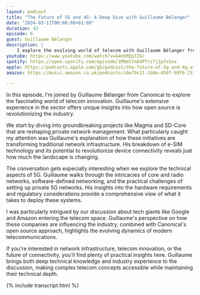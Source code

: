```yaml
---
layout: podcast
title: "The Future of 5G and 4G: A Deep Dive with Guillaume Bélanger"
date: "2024-03-11T00:00:00+01:00"
duration: 42
episode: 6
guest: Guillaume Bélanger
description: |
    I explore the evolving world of telecom with Guillaume Bélanger from Canonical, diving into how open source is transforming the industry. From e-SIMs to private 5G networks, we unpack the technologies that are reshaping our connected future.
youtube: https://www.youtube.com/watch?v=G4nEREpTZGc
spotify: https://open.spotify.com/episode/1M9mlYn84Pfrz7j1pfxSsx
apple: https://podcasts.apple.com/gb/podcast/the-future-of-5g-and-4g-a-deep-dive-with-guillaume-belanger/id1722663295?i=1000648700108
amazon: https://music.amazon.co.uk/podcasts/c8e79c21-2dde-4597-b9fb-257ecbc2bf29/episodes/96fec8f6-802a-45ef-9760-2c11c1e0556e/nerding-out-with-viktor-the-future-of-5g-and-4g-a-deep-dive-with-guillaume-belanger

---
```


In this episode, I'm joined by Guillaume Bélanger from Canonical to explore the fascinating world of telecom innovation. Guillaume's extensive experience in the sector offers unique insights into how open source is revolutionizing the industry.

We start by diving into groundbreaking projects like Magma and SD-Core that are reshaping private network management. What particularly caught my attention was Guillaume's explanation of how these initiatives are transforming traditional network infrastructure. His breakdown of e-SIM technology and its potential to revolutionize device connectivity reveals just how much the landscape is changing.

The conversation gets especially interesting when we explore the technical aspects of 5G. Guillaume walks through the intricacies of core and radio networks, software-defined networking, and the practical challenges of setting up private 5G networks. His insights into the hardware requirements and regulatory considerations provide a comprehensive view of what it takes to deploy these systems.

I was particularly intrigued by our discussion about tech giants like Google and Amazon entering the telecom space. Guillaume's perspective on how these companies are influencing the industry, combined with Canonical's open source approach, highlights the evolving dynamics of modern telecommunications.

If you're interested in network infrastructure, telecom innovation, or the future of connectivity, you'll find plenty of practical insights here. Guillaume brings both deep technical knowledge and industry experience to the discussion, making complex telecom concepts accessible while maintaining their technical depth.

{% include transcript.html %}
